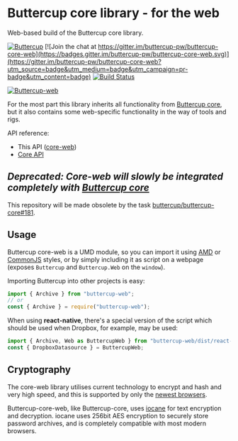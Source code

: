 # Buttercup core library - for the web
Web-based build of the Buttercup core library.

[![Buttercup](https://cdn.rawgit.com/buttercup-pw/buttercup-assets/6582a033/badge/buttercup-slim.svg)](https://buttercup.pw) [![Join the chat at https://gitter.im/buttercup-pw/buttercup-core-web](https://badges.gitter.im/buttercup-pw/buttercup-core-web.svg)](https://gitter.im/buttercup-pw/buttercup-core-web?utm_source=badge&utm_medium=badge&utm_campaign=pr-badge&utm_content=badge) [![Build Status](https://travis-ci.org/buttercup/buttercup-core-web.svg?branch=master)](https://travis-ci.org/buttercup/buttercup-core-web)

[![Buttercup-web](https://nodei.co/npm/buttercup-web.png?downloads=true&downloadRank=true&stars=true)](https://www.npmjs.com/package/buttercup-web)

For the most part this library inherits all functionality from [Buttercup core](https://github.com/buttercup-pw/buttercup-core), but it also contains some web-specific functionality in the way of tools and rigs.

API reference:

 * This API ([core-web](API.md))
 * [Core API](https://github.com/buttercup/buttercup-core/blob/master/doc/api.md)
 
## _**Deprecated**: Core-web will slowly be integrated completely with [Buttercup core](https://github.com/buttercup/buttercup-core/)_

This repository will be made obsolete by the task [buttercup/buttercup-core#181](https://github.com/buttercup/buttercup-core/pull/181).

## Usage
Buttercup core-web is a UMD module, so you can import it using [AMD](http://requirejs.org/docs/whyamd.html#amd) or [CommonJS](http://requirejs.org/docs/whyamd.html#commonjs) styles, or by simply including it as script on a webpage (exposes `Buttercup` and `Buttercup.Web` on the `window`).

Importing Buttercup into other projects is easy:

```javascript
import { Archive } from "buttercup-web";
// or
const { Archive } = require("buttercup-web");
```

When using **react-native**, there's a special version of the script which should be used when Dropbox, for example, may be used:

```javascript
import { Archive, Web as ButtercupWeb } from "buttercup-web/dist/react-native-buttercup.min.js";
const { DropboxDatasource } = ButtercupWeb;
```

## Cryptography
The core-web library utilises current technology to encrypt and hash and very high speed, and this is supported by only the [newest browsers](https://developer.mozilla.org/en-US/docs/Web/API/SubtleCrypto#Browser_compatibility).

Buttercup-core-web, like Buttercup-core, uses [iocane](https://github.com/perry-mitchell/iocane) for text encryption and decryption. iocane uses 256bit AES encryption to securely store password archives, and is completely compatible with most modern browsers.
